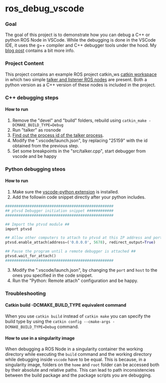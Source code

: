 # ros_debug_vscode

### Goal
The goal of this project is to demonstrate how you can debug a C++ or python ROS Node in VSCode. While the debugging is done in the VSCode IDE, it uses the g++ compiler and C++ debugger tools under the hood. My [blog post](https://medium.com/@weihang.che/ros-node-debugging-b76fc38ba70b) contains a bit more info.

### Project Content
This project contains an example ROS project catkin_ws [catkin workspace](http://wiki.ros.org/ROS/Tutorials/catkin/CreatingPackage) in which two simple [talker and listener ROS nodes](http://wiki.ros.org/ROS/Tutorials/WritingPublisherSubscriber%28c%2B%2B%29) are present. Both a python version as a C++ version of these nodes is included in the project.

### C++ debugging steps

#### How to run
1. Remove the "devel" and "build" folders, rebuild using `catkin_make -DCMAKE_BUILD_TYPE=Debug`
2. Run "talker" as rosnode
3. [Find out the process id of the talker process](https://askubuntu.com/questions/180336/how-to-find-the-process-id-pid-of-a-running-terminal-program).
4. Modify the ".vscode/launch.json", by replacing "25159" with the id obtained from the previous step.
5. Set some breakpoints in the "src/talker.cpp", start debugger from vscode and be happy

### Python debugging steos

#### How to run
1. Make sure the [vscode-python extension](https://marketplace.visualstudio.com/items?itemName=ms-python.python) is installed.
2. Add the followin code snippet directly after your python includes.

```python
#################################################
## ptvsd Debugger initiation snippet ############
#################################################

## Import the ptvsd module ##
import ptvsd

## Allow other computers to attach to ptvsd at this IP address and port. ##
ptvsd.enable_attach(address=('0.0.0.0', 5678), redirect_output=True)

## Pause the program until a remote debugger is attached ##
ptvsd.wait_for_attach()
#################################################
```

3. Modify the ".vscode/launch.json",  by changing the `port` and `host` to the ones you specified in the code snippet.
4. Run the "Python: Remote attach" configuration and be happy.

### Troubleshooting

#### Catkin build -DCMAKE_BUILD_TYPE equivalent command
When you use `catkin build` instead of `catkin make` you can specify the build type by using the `catkin config --cmake-args -DCMAKE_BUILD_TYPE=Debug` command.

#### How to use in a singularity image 
When debugging a ROS Node in a singularity container the working directory while executing the `build` command and the working directory while debugging inside `vscode` have to be equal. This is because, in a singularity image, folders on the `home` and `root` folder can be accessed both by their absolute and relative paths. This can lead to path inconsistencies between the build package and the package scripts you are debugging.
